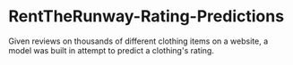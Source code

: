 # RentTheRunway-Rating-Predictions
Given reviews on thousands of different clothing items on a website, a model was built in attempt to predict a clothing's rating.
